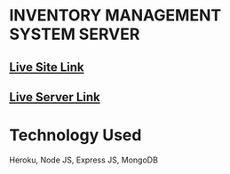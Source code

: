 # INVENTORY MANAGEMENT SYSTEM SERVER

## [Live Site Link](https://iqbal-project-3.netlify.app/)

## [Live Server Link](https://github.com/rimitdb/project-3)

# Technology Used

Heroku, Node JS, Express JS, MongoDB
